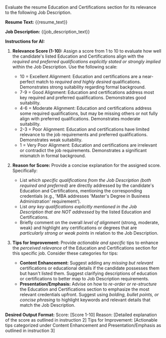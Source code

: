 Evaluate the resume Education and Certifications section for its relevance to the following Job Description.

**Resume Text:**
{{resume_text}}

**Job Description:**
{{job_description_text}}

**Instructions for AI:**

1. **Relevance Score (1-10):** Assign a score from 1 to 10 to evaluate how well the candidate's listed Education and Certifications align with the _required and preferred qualifications explicitly stated or strongly implied_ within the Job Description. Use the following scale:

   - 10 = Excellent Alignment: Education and certifications are a near-perfect match to _required and highly desired_ qualifications. Demonstrates strong suitability regarding formal background.
   - 7-9 = Good Alignment: Education and certifications address most key required and preferred qualifications. Demonstrates good suitability.
   - 4-6 = Moderate Alignment: Education and certifications address some required qualifications, but may be missing others or not fully align with preferred qualifications. Demonstrates moderate suitability.
   - 2-3 = Poor Alignment: Education and certifications have limited relevance to the job requirements and preferred qualifications. Demonstrates weak suitability.
   - 1 = Very Poor Alignment: Education and certifications are irrelevant or contradict the job requirements. Demonstrates a significant mismatch in formal background.

2. **Reason for Score:** Provide a concise explanation for the assigned score. Specifically:

   - List _which specific qualifications from the Job Description (both required and preferred)_ are directly addressed by the candidate's Education and Certifications, mentioning the corresponding credentials (e.g., 'MBA addresses 'Master's Degree in Business Administration' requirement').
   - List _any key qualifications explicitly mentioned in the Job Description that are NOT addressed_ by the listed Education and Certifications.
   - Briefly comment on the overall _level of alignment_ (strong, moderate, weak) and highlight any certifications or degrees that are _particularly strong or weak points_ in relation to the Job Description.

3. **Tips for Improvement:** Provide _actionable and specific_ tips to enhance the _perceived relevance_ of the Education and Certifications section for this specific job. Consider these categories for tips:
   - **Content Enhancement:** Suggest adding any _missing but relevant_ certifications or educational details if the candidate possesses them but hasn't listed them. Suggest clarifying descriptions of education or certifications to better map to Job Description requirements.
   - **Presentation/Emphasis:** Advise on how to _re-order or re-structure_ the Education and Certifications section to emphasize the most relevant credentials upfront. Suggest using _bolding, bullet points, or concise phrasing_ to highlight keywords and relevant details that match the Job Description.

**Desired Output Format:**
Score: [Score 1-10]
Reason: [Detailed explanation of the score as outlined in instruction 2]
Tips for Improvement: [Actionable tips categorized under Content Enhancement and Presentation/Emphasis as outlined in instruction 3]

